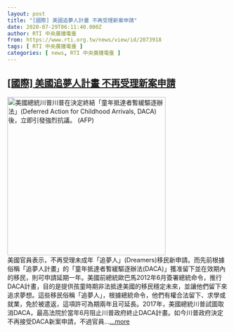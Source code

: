 ```yaml
---
layout: post
title: "[國際] 美國追夢人計畫 不再受理新案申請"
date: 2020-07-29T06:11:40.000Z
author: RTI 中央廣播電臺
from: https://www.rti.org.tw/news/view/id/2073918
tags: [ RTI 中央廣播電臺 ]
categories: [ news, RTI 中央廣播電臺 ]
---
```

<!--1596003100000-->
[[國際] 美國追夢人計畫 不再受理新案申請](https://www.rti.org.tw/news/view/id/2073918)
------

<div>
<img src="https://static.rti.org.tw/assets/thumbnails/2017/09/06/150466065060227.jpg" width="360" alt="美國總統川普川普在決定終結「童年抵達者暫緩驅逐辦法」(Deferred Action for Childhood Arrivals, DACA)後，立即引發強烈抗議。 (AFP)" title="美國總統川普川普在決定終結「童年抵達者暫緩驅逐辦法」(Deferred Action for Childhood Arrivals, DACA)後，立即引發強烈抗議。 (AFP)"><br>美國官員表示，不再受理未成年「追夢人」(Dreamers)移民新申請。而先前根據俗稱「追夢人計畫」的「童年抵達者暫緩驅逐辦法(DACA)」獲准留下並在效期內的移民，則可申請延期一年。美國前總統歐巴馬2012年6月簽署總統命令，推行DACA計畫，目的是提供孩童時期非法抵達美國的移民穩定未來，並讓他們留下來追求夢想。這些移民俗稱「追夢人」，根據總統命令，他們有權合法留下、求學或就業，免於被遣返，這項許可為期兩年且可延長。2017年，美國總統川普試圖取消DACA，最高法院於當年6月阻止川普政府終止DACA計畫。如今川普政府決定不再接受DACA新案申請，不過官員...<a target="_blank" href="https://www.rti.org.tw/news/view/id/2073918">...more</a>
</div>
